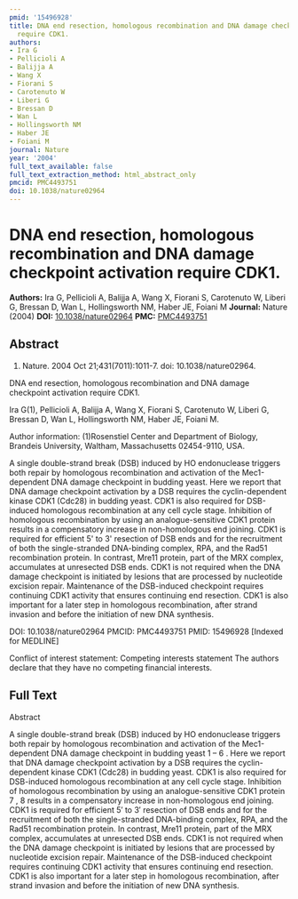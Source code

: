 ```yaml
---
pmid: '15496928'
title: DNA end resection, homologous recombination and DNA damage checkpoint activation
  require CDK1.
authors:
- Ira G
- Pellicioli A
- Balijja A
- Wang X
- Fiorani S
- Carotenuto W
- Liberi G
- Bressan D
- Wan L
- Hollingsworth NM
- Haber JE
- Foiani M
journal: Nature
year: '2004'
full_text_available: false
full_text_extraction_method: html_abstract_only
pmcid: PMC4493751
doi: 10.1038/nature02964
---
```


# DNA end resection, homologous recombination and DNA damage checkpoint activation require CDK1.
**Authors:** Ira G, Pellicioli A, Balijja A, Wang X, Fiorani S, Carotenuto W, Liberi G, Bressan D, Wan L, Hollingsworth NM, Haber JE, Foiani M
**Journal:** Nature (2004)
**DOI:** [10.1038/nature02964](https://doi.org/10.1038/nature02964)
**PMC:** [PMC4493751](https://www.ncbi.nlm.nih.gov/pmc/articles/PMC4493751/)

## Abstract

1. Nature. 2004 Oct 21;431(7011):1011-7. doi: 10.1038/nature02964.

DNA end resection, homologous recombination and DNA damage checkpoint activation 
require CDK1.

Ira G(1), Pellicioli A, Balijja A, Wang X, Fiorani S, Carotenuto W, Liberi G, 
Bressan D, Wan L, Hollingsworth NM, Haber JE, Foiani M.

Author information:
(1)Rosenstiel Center and Department of Biology, Brandeis University, Waltham, 
Massachusetts 02454-9110, USA.

A single double-strand break (DSB) induced by HO endonuclease triggers both 
repair by homologous recombination and activation of the Mec1-dependent DNA 
damage checkpoint in budding yeast. Here we report that DNA damage checkpoint 
activation by a DSB requires the cyclin-dependent kinase CDK1 (Cdc28) in budding 
yeast. CDK1 is also required for DSB-induced homologous recombination at any 
cell cycle stage. Inhibition of homologous recombination by using an 
analogue-sensitive CDK1 protein results in a compensatory increase in 
non-homologous end joining. CDK1 is required for efficient 5' to 3' resection of 
DSB ends and for the recruitment of both the single-stranded DNA-binding 
complex, RPA, and the Rad51 recombination protein. In contrast, Mre11 protein, 
part of the MRX complex, accumulates at unresected DSB ends. CDK1 is not 
required when the DNA damage checkpoint is initiated by lesions that are 
processed by nucleotide excision repair. Maintenance of the DSB-induced 
checkpoint requires continuing CDK1 activity that ensures continuing end 
resection. CDK1 is also important for a later step in homologous recombination, 
after strand invasion and before the initiation of new DNA synthesis.

DOI: 10.1038/nature02964
PMCID: PMC4493751
PMID: 15496928 [Indexed for MEDLINE]

Conflict of interest statement: Competing interests statement The authors 
declare that they have no competing financial interests.

## Full Text

Abstract

A single double-strand break (DSB) induced by HO endonuclease triggers both repair by homologous recombination and activation of the Mec1-dependent DNA damage checkpoint in budding yeast 1 – 6 . Here we report that DNA damage checkpoint activation by a DSB requires the cyclin-dependent kinase CDK1 (Cdc28) in budding yeast. CDK1 is also required for DSB-induced homologous recombination at any cell cycle stage. Inhibition of homologous recombination by using an analogue-sensitive CDK1 protein 7 , 8 results in a compensatory increase in non-homologous end joining. CDK1 is required for efficient 5′ to 3′ resection of DSB ends and for the recruitment of both the single-stranded DNA-binding complex, RPA, and the Rad51 recombination protein. In contrast, Mre11 protein, part of the MRX complex, accumulates at unresected DSB ends. CDK1 is not required when the DNA damage checkpoint is initiated by lesions that are processed by nucleotide excision repair. Maintenance of the DSB-induced checkpoint requires continuing CDK1 activity that ensures continuing end resection. CDK1 is also important for a later step in homologous recombination, after strand invasion and before the initiation of new DNA synthesis.
